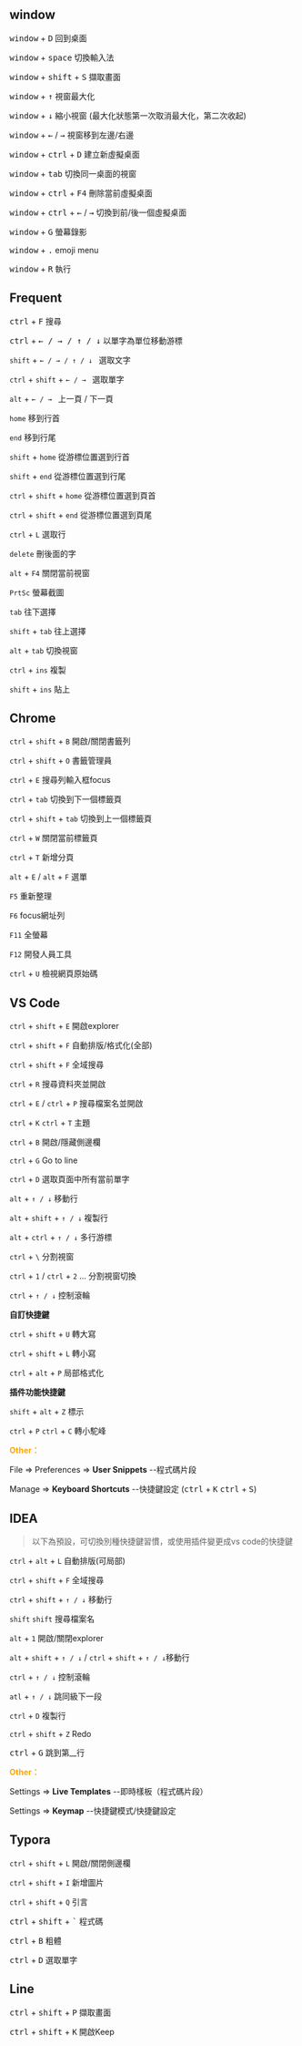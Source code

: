 ## window

<kbd>window</kbd> + <kbd>D</kbd> 回到桌面

<kbd>window</kbd> + <kbd>space</kbd> 切換輸入法

<kbd>window</kbd> + <kbd>shift</kbd> + <kbd>S</kbd> 擷取畫面

<kbd>window</kbd> + <kbd>↑</kbd> 視窗最大化

<kbd>window</kbd> + <kbd>↓</kbd> 縮小視窗 (最大化狀態第一次取消最大化，第二次收起)

<kbd>window</kbd> + <kbd>←</kbd> / <kbd>→</kbd> 視窗移到左邊/右邊

<kbd>window</kbd> + <kbd>ctrl</kbd> + <kbd>D</kbd> 建立新虛擬桌面

<kbd>window</kbd> + <kbd>tab</kbd> 切換同一桌面的視窗

<kbd>window</kbd> + <kbd>ctrl</kbd> + <kbd>F4</kbd> 刪除當前虛擬桌面

<kbd>window</kbd> + <kbd>ctrl</kbd> + <kbd>←</kbd> / <kbd>→</kbd> 切換到前/後一個虛擬桌面

<kbd>window</kbd> + <kbd>G</kbd> 螢幕錄影

<kbd>window</kbd> + <kbd>.</kbd> emoji menu

<kbd>window</kbd> + <kbd>R</kbd> 執行





## Frequent<kbd></kbd>

<kbd>ctrl</kbd> + <kbd>F</kbd> 搜尋

<kbd>ctrl</kbd> + <kbd>← / → / ↑ / ↓</kbd>  以單字為單位移動游標

`shift` + `← / → / ↑ / ↓ ` 選取文字

`ctrl` + `shift` + `← / → ` 選取單字

`alt` + `← / → ` 上一頁 / 下一頁

`home` 移到行首

`end` 移到行尾

`shift` + `home` 從游標位置選到行首

`shift` + `end` 從游標位置選到行尾

`ctrl` + `shift` + `home` 從游標位置選到頁首

`ctrl` + `shift` + `end` 從游標位置選到頁尾

`ctrl` + `L` 選取行

`delete` 刪後面的字

`alt` + `F4` 關閉當前視窗

`PrtSc` 螢幕截圖

`tab` 往下選擇

`shift` + `tab` 往上選擇

`alt` + `tab` 切換視窗

`ctrl` + `ins` 複製

`shift` + `ins` 貼上





## Chrome

`ctrl` + `shift` + `B` 開啟/關閉書籤列

`ctrl` + `shift` + `O` 書籤管理員

`ctrl` + `E` 搜尋列輸入框focus

`ctrl` + `tab` 切換到下一個標籤頁

`ctrl` + `shift` + `tab` 切換到上一個標籤頁

`ctrl` + `W` 關閉當前標籤頁

`ctrl` + `T` 新增分頁

`alt` + `E` / `alt` + `F` 選單

`F5` 重新整理

`F6` focus網址列

`F11` 全螢幕

`F12` 開發人員工具

`ctrl` + `U` 檢視網頁原始碼





## VS Code

`ctrl` + `shift` + `E` 開啟explorer

`ctrl` + `shift` + `F` 自動排版/格式化(全部)

`ctrl` + `shift` + `F` 全域搜尋

`ctrl` + `R` 搜尋資料夾並開啟

`ctrl` + `E` / `ctrl` + `P` 搜尋檔案名並開啟

`ctrl` + `K`  `ctrl` + `T` 主題

`ctrl` + `B` 開啟/隱藏側邊欄

`ctrl` + `G` Go to line

`ctrl` + `D` 選取頁面中所有當前單字

`alt` + `↑ / ↓` 移動行

`alt` + `shift` + `↑ / ↓` 複製行

`alt` + `ctrl` + `↑ / ↓`  多行游標

`ctrl` + `\` 分割視窗

`ctrl` + `1` / `ctrl` + `2` ... 分割視窗切換

`ctrl` + `↑ / ↓`  控制滾輪

**自訂快捷鍵**

`ctrl` + `shift` + `U`  轉大寫

`ctrl` + `shift` + `L`  轉小寫

`ctrl` + `alt` + `P`  局部格式化

**插件功能快捷鍵**

`shift` + `alt` + `Z` 標示

`ctrl` + `P`  `ctrl` + `C` 轉小駝峰

<b style="color:orange">Other：</b>

File => Preferences => **User Snippets**  --程式碼片段

Manage => **Keyboard Shortcuts**  --快捷鍵設定 (<kbd>ctrl</kbd> + <kbd>K</kbd> <kbd>ctrl</kbd> + <kbd>S</kbd>)



## IDEA 

> 以下為預設，可切換別種快捷鍵習慣，或使用插件變更成vs code的快捷鍵

`ctrl` + `alt` + `L` 自動排版(可局部)

`ctrl` + `shift` + `F` 全域搜尋

`ctrl` + `shift` + `↑ / ↓` 移動行

`shift`  `shift` 搜尋檔案名

`alt` + `1` 開啟/關閉explorer

`alt` + `shift` + `↑ / ↓` / `ctrl` + `shift` + `↑ / ↓`移動行

`ctrl` + `↑ / ↓`  控制滾輪

`atl` + `↑ / ↓`  跳同級下一段

`ctrl`  +  `D` 複製行

`ctrl` + `shift` + `Z` Redo

<kbd>ctrl</kbd> + <kbd>G</kbd> 跳到第__行

<b style="color:orange">Other：</b>

Settings => **Live Templates**  --即時樣板（程式碼片段）

Settings => **Keymap**  --快捷鍵模式/快捷鍵設定







## Typora

`ctrl` + `shift` + `L` 開啟/關閉側邊欄

`ctrl` + `shift` + `I` 新增圖片

`ctrl` + `shift` + `Q` 引言

<kbd>ctrl</kbd> + <kbd>shift</kbd> + <kbd>`</kbd> 程式碼

<kbd>ctrl</kbd> + <kbd>B</kbd> 粗體

<kbd>ctrl</kbd> + <kbd>D</kbd> 選取單字





## Line

<kbd>ctrl</kbd> + <kbd>shift</kbd> + <kbd>P</kbd> 擷取畫面

<kbd>ctrl</kbd> + <kbd>shift</kbd> + <kbd>K</kbd> 開啟Keep



